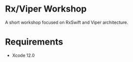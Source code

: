 # Rx/Viper Workshop
A short workshop focused on RxSwift and Viper architecture.

# Requirements
- Xcode 12.0
